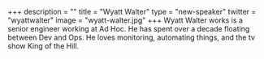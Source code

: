 +++
description = ""
title = "Wyatt Walter"
type = "new-speaker"
twitter = "wyattwalter"
image = "wyatt-walter.jpg"
+++
Wyatt Walter works is a senior engineer working at Ad Hoc. He has spent over a decade floating between Dev and Ops. He loves monitoring, automating things, and the tv show King of the Hill.